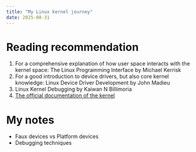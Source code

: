 ```yaml
---
title: "My Linux kernel journey"
date: 2025-08-31
---
```


# Reading recommendation
1. For a comprehensive explanation of how user space interacts with the kernel space: The Linux Programming Interface by Michael Kerrisk
2. For a good introduction to device drivers, but also core kernel knowledge:
Linux Device Driver Development by John Madieu 
3. Linux Kernel Debugging by Kaiwan N Billimoria
4. [The official documentation of the kernel](https://www.kernel.org/doc/html/latest/) 

# My notes

- Faux devices vs Platform devices
- Debugging techniques

  
